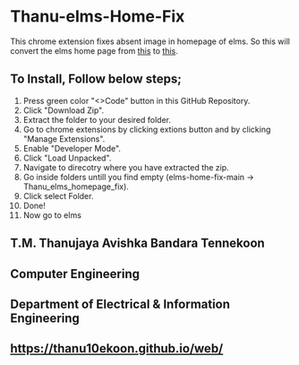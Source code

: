 # Thanu-elms-Home-Fix

This chrome extension fixes absent image in homepage of elms.
So this will convert the elms home page from <a href="https://ibb.co/fM4vdpP">this</a> to <a href="https://ibb.co/YZxGRHn">this</a>.

## To Install, Follow below steps;

1) Press green color "<>Code" button in this GitHub Repository.
2) Click "Download Zip".
3) Extract the folder to your desired folder.
4) Go to chrome extensions by clicking extions button and by clicking "Manage Extensions".
5) Enable "Developer Mode".
6) Click "Load Unpacked".
7) Navigate to direcotry where you have extracted the zip.
8) Go inside folders untill you find empty (elms-home-fix-main -> Thanu_elms_homepage_fix).
9) Click select Folder.
10) Done!
11) Now go to elms

## T.M. Thanujaya Avishka Bandara Tennekoon
## Computer Engineering
## Department of Electrical & Information Engineering
## https://thanu10ekoon.github.io/web/
